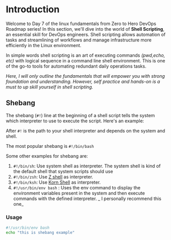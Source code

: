 # Introduction

Welcome to Day 7 of the linux fundamentals from Zero to Hero DevOps Roadmap series!
In this section, we'll dive into the world of **Shell Scripting**, an essential skill for DevOps engineers. Shell scripting allows automation of tasks and streamlining of workflows and manage infrastructure more efficiently in the Linux environment.

In simple words shell scripting is an art of executing commands _(pwd,echo, etc)_ with logical sequence in a command line shell environment. This is one of the go-to tools for automating redundant daily operations tasks.

_Here, I will only outline the fundamentals that will empower you with strong foundation and understanding. However, self practice and hands-on is a must to up skill yourself in shell scripting._


## Shebang

The shebang (`#!`) line at the beginning of a shell script tells the system which interpreter to use to execute the script. Here's an example:

After `#!`  is the path to your shell interpreter and depends on the system and shell.

The most popular shebang is `#!/bin/bash
`

Some other examples for shebang are:

1. `#!/bin/sh`: Use system shell as interpreter. The system shell is kind of the default shell that system scripts should use
2. `#!/bin/zsh`: Use [Z shell](https://en.wikipedia.org/wiki/Z_shell) as interpreter.
3. `#!/bin/ksh`: Use [Korn Shell](https://en.wikipedia.org/wiki/KornShell) as interpreter.
4. `#!/usr/bin/env bash` : Uses the env command to display the environment variables present in the system and then execute commands with the defined interpreter. _ I personally recommend this one_


### Usage

```bash
#!/usr/bin/env bash
echo "this is shebang example"
```